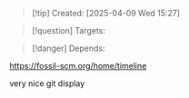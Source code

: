 
>[!tip] Created: [2025-04-09 Wed 15:27]

>[!question] Targets: 

>[!danger] Depends: 

https://fossil-scm.org/home/timeline

very nice git display